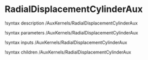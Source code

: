 <!-- MOOSE Documentation Stub: Remove this when content is added. -->

# RadialDisplacementCylinderAux
!syntax description /AuxKernels/RadialDisplacementCylinderAux

!syntax parameters /AuxKernels/RadialDisplacementCylinderAux

!syntax inputs /AuxKernels/RadialDisplacementCylinderAux

!syntax children /AuxKernels/RadialDisplacementCylinderAux
